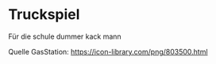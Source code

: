 # Truckspiel
Für die schule dummer kack mann

Quelle GasStation: https://icon-library.com/png/803500.html
